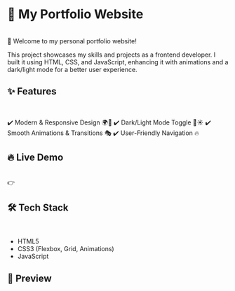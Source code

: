# 🌟 My Portfolio Website
<br/>
🚀 Welcome to my personal portfolio website!

This project showcases my skills and projects as a frontend developer. 
I built it using HTML, CSS, and JavaScript, enhancing it with animations and a dark/light mode for a better user experience.

## ✨ Features
<br/>

✔️ Modern & Responsive Design 🌍📱
✔️ Dark/Light Mode Toggle 🌙☀️
✔️ Smooth Animations & Transitions 🎭
✔️ User-Friendly Navigation 🔥

## 🔥 Live Demo
<br/>
👉 

## 🛠️ Tech Stack
<br/>

* HTML5
* CSS3 (Flexbox, Grid, Animations)
* JavaScript

## 📸 Preview
<br/>



